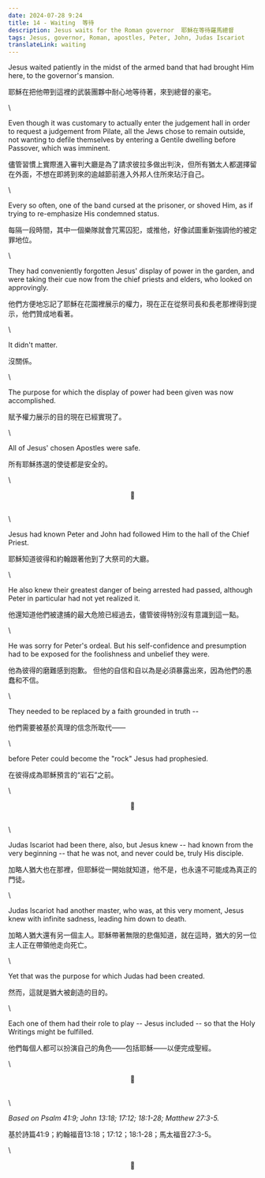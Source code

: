 ```yaml
---
date: 2024-07-28 9:24
title: 14 - Waiting  等待
description: Jesus waits for the Roman governor  耶穌在等待羅馬總督
tags: Jesus, governor, Roman, apostles, Peter, John, Judas Iscariot
translateLink: waiting
---
```


Jesus waited patiently in the midst of the armed band that had brought Him here, to the governor's mansion. 

耶穌在把他帶到這裡的武裝團夥中耐心地等待著，來到總督的豪宅。

\

Even though it was customary to actually enter the judgement hall in order to request a judgement from Pilate, all the Jews chose to remain outside, not wanting to defile themselves by entering a Gentile dwelling before Passover, which was imminent. 

儘管習慣上實際進入審判大廳是為了請求彼拉多做出判決，但所有猶太人都選擇留在外面，不想在即將到來的逾越節前進入外邦人住所來玷汙自己。

\

Every so often, one of the band cursed at the prisoner, or shoved Him, as if trying to re-emphasize His condemned status. 

每隔一段時間，其中一個樂隊就會咒罵囚犯，或推他，好像試圖重新強調他的被定罪地位。

\

They had conveniently forgotten Jesus' display of power in the garden, and were taking their cue now from the chief priests and elders, who looked on approvingly.

他們方便地忘記了耶穌在花園裡展示的權力，現在正在從祭司長和長老那裡得到提示，他們贊成地看著。

\

It didn't matter. 

沒關係。

\

The purpose for which the display of power had been given was now accomplished. 

賦予權力展示的目的現在已經實現了。

\

All of Jesus' chosen Apostles were safe. 

所有耶穌拣選的使徒都是安全的。

\

<center>💠</center>

\
\

Jesus had known Peter and John had followed Him to the hall of the Chief Priest.

耶穌知道彼得和約翰跟著他到了大祭司的大廳。

\

He also knew their greatest danger of being arrested had passed, although Peter in particular had not yet realized it. 

他還知道他們被逮捕的最大危險已經過去，儘管彼得特別沒有意識到這一點。

\

He was sorry for Peter's ordeal. But his self-confidence and presumption had to be exposed for the foolishness and unbelief they were. 

他為彼得的磨難感到抱歉。 但他的自信和自以為是必須暴露出來，因為他們的愚蠢和不信。

\

They needed to be replaced by a faith grounded in truth -- 

他們需要被基於真理的信念所取代——

\

before Peter could become the "rock" Jesus had prophesied. 

在彼得成為耶穌預言的“岩石”之前。

\

<center>💠</center>

\
\

Judas Iscariot had been there, also, but Jesus knew -- had known from the very beginning -- that he was not, and never could be, truly His disciple. 

加略人猶大也在那裡，但耶穌從一開始就知道，他不是，也永遠不可能成為真正的門徒。

\

Judas Iscariot had another master, who was, at this very moment, Jesus knew with infinite sadness, leading him down to death. 

加略人猶大還有另一個主人。耶穌帶著無限的悲傷知道，就在這時，猶大的另一位主人正在帶領他走向死亡。


\

Yet that was the purpose for which Judas had been created. 

然而，這就是猶大被創造的目的。

\

Each one of them had their role to play -- Jesus included -- so that the Holy Writings might be fulfilled. 

他們每個人都可以扮演自己的角色——包括耶穌——以便完成聖經。

\

<center>💠</center>

\
\

*Based on Psalm 41:9; John 13:18; 17:12; 18:1-28; Matthew 27:3-5.*

基於詩篇41:9；約翰福音13:18；17:12；18:1-28；馬太福音27:3-5。 

\

<center>💠</center>